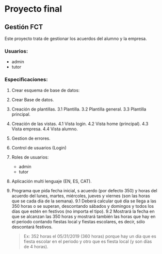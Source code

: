 # Proyecto final
## Gestión FCT
Este proyecto trata de gestionar los acuerdos del alumno y la empresa.
### Usuarios:
- admin
- tutor
### Especificaciones:
1. Crear esquema de base de datos:
2. Crear Base de datos.
3. Creación de plantillas.
        3.1 Plantilla.
        3.2 Plantilla general.
        3.3 Plantilla principal.
4. Creación de las vistas.
        4.1 Vista login.
        4.2 Vista home (principal).
        4.3 Vista empresa.
        4.4 Vista alumno.
5. Gestion de errores.
6. Control de usuarios (Login)
7. Roles de usuarios:
	- admin
	- tutor
8. Aplicación multi lenguaje (EN, ES, CAT).
9. Programa que pida fecha inicial, s acuerdo (por defecto 350) y horas del acuerdo del lunes, martes, miércoles, jueves y viernes (son las horas que se cada día de la semana).
        9.1 Deberá calcular qué día se llega a las 350 horas o se superan, descontando sábados y domingos y todos los días que estén en festivos (no importa el tipo).
        9.2 Mostrará la fecha en que se alcanzan las 350 horas y mostrará también las horas que hay en el periodo contando fiestas local y fiestas escolares, es decir, sólo descontará festivos.

	> Ex: 352 horas el 05/31/2019 (360 horas) porque hay un día que es fiesta escolar en el periodo y otro que es fiesta local (y son días de 4 horas).